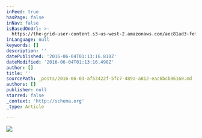 ```yaml
---
inFeed: true
hasPage: false
inNav: false
isBasedOnUrl: >-
  https://the-grid-user-content.s3-us-west-2.amazonaws.com/aec81ad3-fef8-454b-8c3e-970ecfe4d600.jpg
inLanguage: null
keywords: []
description: ''
datePublished: '2016-06-04T01:13:16.810Z'
dateModified: '2016-06-04T01:13:16.498Z'
author: []
title: ''
sourcePath: _posts/2016-06-03-af53422f-5fc7-489a-a812-eac6bcb06160.md
authors: []
publisher: null
starred: false
_context: 'http://schema.org'
_type: Article

---
```

![](https://the-grid-user-content.s3-us-west-2.amazonaws.com/aec81ad3-fef8-454b-8c3e-970ecfe4d600.jpg)